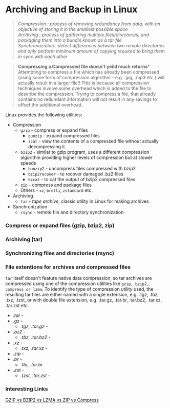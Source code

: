 # Archiving and Backup in Linux

> *Compression : process of removing redundancy from data, with an objective of storing it in the smallest possible space* <br>
  *Archiving : process of gathering multiple files/directories, and packaging them into a bundle known as a tar file* <br>
  *Synchronozation : detect differences between two remote directories and only perform minimum amount of copying required to bring them in sync with each other*

> **Compressing a Compressed file doesn't yeild much returns***
  Attempting to compress a file which has already been compressed (using some form of compression algorithm - e.g. .jpg, .mp3 etc.) will actually result in a larger file!! This is because all compression techniques involve some overhead which is added to the file to describe the compression. Trying to compress a file, that already contains no redundant information will not result in any savings to offset the additional overhead.

Linux provides the following utilities:
* Compression
  * ```gzip``` - compress or expand files
    * ```gunzip``` - expand compressed files
    * ```zcat``` - view the contents of a compressed file without actually decompressing it
  * ```bzip2``` - similar to gzip program, uses a different compression algorithm providing higher levels of compression but at slower speeds
    * ```bunzip2``` - uncompress files compressed with bzip2
    * ```bzip2recover``` - to recover damaged .bz2 files
    * ```bzcat``` - to cat the output of bzip2 compressed files
  * ```zip``` - compress and package files
  * Others - ```xz```, ```brotli```, ```zstandard``` etc.
* Archiving
  * ```tar``` - *tape archive*, classic utility in Linux for making archives
* Synchronization
  * ```rsync``` - remote file and directory synchronization

### Compress or expand files (gzip, bzip2, zip)

### Archiving (tar)


### Synchronizing files and directories (rsync)

### File extentions for archives and compressed files
```tar``` itself doesn't feature native data compression, so tar archives are compressed using one of the compression utilities like ```gzip, bzip2, compress or lzma```. To identify the type of compression utility used, the resulting tar files are either named with a single extension, e.g. .tgz, .tbz, .txz, .tzst, or with double file extension, e.g. .tar.gz, .tar.br, .tar.bz2, .tar.xz, .tar.zst etc.

* *.tar* - 
* *.gz* - 
  * *.tgz, .tar.gz* - 
* *.bz2* - 
  * *.tbz, .tar.bz2* -
* *.xz* - 
  * *.txz, .tar.xz* -
* *.zip* - 
* *.br* -
  * *.tbr, .tar.br*
* *.zst* - 
  * *.tzst, .tar.zst* - 

### Interesting Links
[GZIP vs BZIP2 vs LZMA vs ZIP vs Compress](https://bashitout.com/2009/08/30/Linux-Compression-Comparison-GZIP-vs-BZIP2-vs-LZMA-vs-ZIP-vs-Compress.html)
